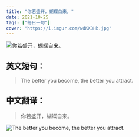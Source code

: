 ```yaml
---
title: "你若盛开，蝴蝶自来。"
date: 2021-10-25
tags: ["每日一句"]
cover: "https://i.imgur.com/wdKXBHb.jpg"
---
```


![你若盛开，蝴蝶自来。](https://i.imgur.com/ctMLEmx.jpg)

## 英文短句：
> The better you become, the better you attract.

<!--more-->

## 中文翻译：
> 你若盛开，蝴蝶自来。

![The better you become, the better you attract.](https://i.imgur.com/npbYNp2.jpg)

